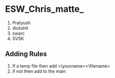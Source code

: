 # ESW_Chris_matte_

1. Pratyush
2. dickshit
3. swarc
4. SVSK

## Adding Rules
1. If a temp file then add <\yourname><\filename>
2. if not then add to the main
